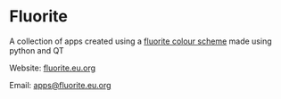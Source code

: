# Fluorite

A collection of apps created using a [fluorite colour scheme](https://github.com/Fluorite-Apps/Fluorite) made using python and QT

Website: [fluorite.eu.org](https://fluorite.eu.org/)

Email: apps@fluorite.eu.org
